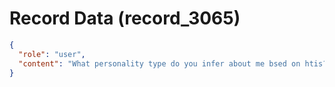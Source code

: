 # Record Data (record_3065)

```json
{
  "role": "user",
  "content": "What personality type do you infer about me bsed on htis?\n"
}
```
